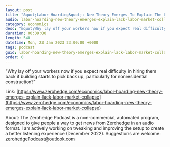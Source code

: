 ```yaml
---
layout: post
title: "&quot;Labor Hoarding&quot;: New Theory Emerges To Explain The Lack Of Labor Market Collapse"
audio: labor-hoarding-new-theory-emerges-explain-lack-labor-market-collapse-0
category: economics
desc: "&quot;Why lay off your workers now if you expect real difficulty in hiring them back if building starts to pick back up, particularly for nonresidential construction?&quot;"
duration: 00:09:00
length: 540
datetime: Mon, 23 Jan 2023 23:00:00 +0000
tags: podcast
guid: labor-hoarding-new-theory-emerges-explain-lack-labor-market-collapse-0
order: 0
---
```

&quot;Why lay off your workers now if you expect real difficulty in hiring them back if building starts to pick back up, particularly for nonresidential construction?&quot;

Link: [https://www.zerohedge.com/economics/labor-hoarding-new-theory-emerges-explain-lack-labor-market-collapse](https://www.zerohedge.com/economics/labor-hoarding-new-theory-emerges-explain-lack-labor-market-collapse)

About: The Zerohedge Podcast is a non-commercial, automated program, designed to give people a way to get news from Zerohedge in an audio format.  I am actively working on tweaking and improving the setup to create a better listening experience (December 2022).  Suggestions are welcome: [zerohedgePodcast@outlook.com](mailto:zerohedgePodcast@outlook.com)